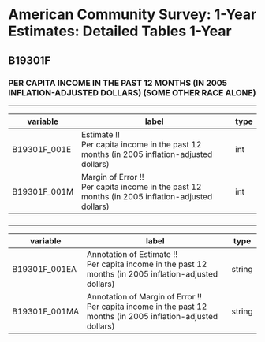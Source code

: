 # American Community Survey: 1-Year Estimates: Detailed Tables 1-Year

## B19301F

### PER CAPITA INCOME IN THE PAST 12 MONTHS (IN 2005 INFLATION-ADJUSTED DOLLARS) (SOME OTHER RACE ALONE)

___

| variable | label | type |
| ----- | ----- | ----- |
| B19301F_001E | Estimate !!<br>Per capita income in the past 12 months (in 2005 inflation-adjusted dollars) | int |
| B19301F_001M | Margin of Error !!<br>Per capita income in the past 12 months (in 2005 inflation-adjusted dollars) | int |
### 

___

| variable | label | type |
| ----- | ----- | ----- |
| B19301F_001EA | Annotation of Estimate !!<br>Per capita income in the past 12 months (in 2005 inflation-adjusted dollars) | string |
| B19301F_001MA | Annotation of Margin of Error !!<br>Per capita income in the past 12 months (in 2005 inflation-adjusted dollars) | string |

